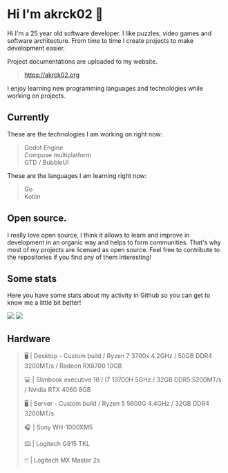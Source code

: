 # Hi I'm akrck02 👋
Hi I'm a 25 year old software developer. I like puzzles, video games and software architecture.
From time to time I create projects to make development easier. 

Project documentations are uploaded to my website.

> https://akrck02.org

I enjoy learning new programming languages and technologies while working on projects. 

## Currently 
These are the technologies I am working on right now:

> Godot Engine
> <br>Compose multiplatform
> <br>GTD / BubbleUI

These are the languages I am learning right now:

> Go
> <br>Kotlin

## Open source.
I really love open source, I think it allows to learn and improve in development in an organic way and helps to form communities.
That's why most of my projects are licensed as open source. Feel free to contribute to the repositories if you find any of them interesting! 

## Some stats
Here you have some stats about my activity in Github so you can get to know me a little bit better!

<image src="github-metrics.svg">
<image src="metrics.plugin.isocalendar.svg">

## Hardware
>🖥️ | Desktop - Custom build / Ryzen 7 3700x 4.2GHz / 50GB DDR4 3200MT/s / Radeon RX6700 10GB
>
>💻 | Slimbook executive 16 / I7 13700H 5GHz / 32GB DDR5 5200MT/s / Nvidia RTX 4060 8GB
>
>🖥️ | Server - Custom build / Ryzen 5 5600G 4.4GHz / 32GB DDR4 3200MT/s
>
>🎧 | Sony WH-1000XM5
>
>⌨️ | Logitech G915 TKL 
>
>🖱️ | Logitech MX Master 2s


